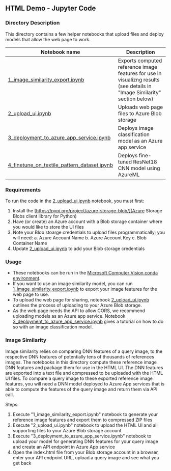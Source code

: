
## HTML Demo - Jupyter Code

### Directory Description

This directory contains a few helper notebooks that upload files and deploy models that allow the web page to work. 

| Notebook name | Description |
| --- | --- |
| [1_image_similarity_export.ipynb](1_image_similarity_export.ipynb)| Exports computed reference image features for use in visualizng results (see details in "Image Similarity" section below) |
| [2_upload_ui.ipynb](2_upload_ui.ipynb)| Uploads web page files to Azure Blob storage |
| [3_deployment_to_azure_app_service.ipynb](3_deployment_to_azure_app_service.ipynb)| Deploys image classification model as an Azure app service |
| [4_finetune_on_textile_pattern_dataset.ipynb](4_finetune_on_textile_pattern_dataset.ipynb) | Deploys fine-tuned ResNet18 CNN model using AzureML |

### Requirements

To run the code in the [2_upload_ui.ipynb](2_upload_ui.ipynb) notebook, you must first: 
1. Install the [https://pypi.org/project/azure-storage-blob/](Azure Storage Blobs client library for Python)
2. Have (or create) an Azure account with a Blob storage container where you would like to store the UI files
3. Note your Blob stoarge credentials to upload files programmatically; you will need: 
	a. Azure Account Name
	b. Azure Account Key
	c. Blob Container Name
4. Update [2_upload_ui.ipynb](2_upload_ui.ipynb) to add your Blob storage credentials

### Usage

* These notebooks can be run in the [Microsoft Computer Vision conda environment](https://github.com/microsoft/computervision-recipes/blob/master/SETUP.md).
* If you want to use an image similarity model, you can run [1_image_similarity_export.ipynb](1_image_similarity_export.ipynb) to export your image features for the web page to use.
* To upload the web page for sharing, notebook [2_upload_ui.ipynb](2_upload_ui.ipynb) outlines the process of uploading to your Azure Blob storage.
* As the web page needs the API to allow CORS, we recommend uploading models as an Azure app service. Notebook [3_deployment_to_azure_app_service.ipynb](3_deployment_to_azure_app_service.ipynb) gives a tutorial on how to do so with an image classification model.

### Image Similarity

Image similarity relies on comparing DNN features of a query image, to the respective DNN features of potentially tens of thousands of references images. The notebooks in this directory compute these reference image DNN features and package them for use in the HTML UI. The DNN features are exported into a text file and compressed to be uploaded with the HTML UI files. To compare a query image to these exported reference image features, you will need a DNN model deployed to Azure App services that is able to compute the features of the query image and return them via API call.      

Steps:
1. Execute "1_image_similarity_export.ipynb" notebook to generate your reference image features and export them to compressed ZIP files
2. Execute "2_upload_ui.ipynb" notebook to upload the HTML UI and all supporting files to your Azure Blob storage account
3. Execute "3_deployment_to_azure_app_service.ipynb" notebook to upload your model for generating DNN features for your query image and create an API endpoint in Azure App service
4. Open the index.html file from your Blob storage account in a browser, enter your API endpoint URL, upload a query image and see what you get back

